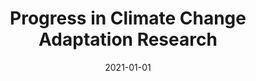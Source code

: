 ---
title: "Progress in Climate Change Adaptation Research"
collection: publications
permalink: /publications/13
date: 2021-01-01
venue: "Environmental Research Letters"
citation: "Sietsma, Anne J., Ford, James D., <b>Callaghan, Max W.</b>, Minx, Jan C.. (2021). &quot;Progress in Climate Change Adaptation Research.&quot; <i>Environmental Research Letters</i>. 16(5)."
doi: "10.1088/1748-9326/abf7f3"
---